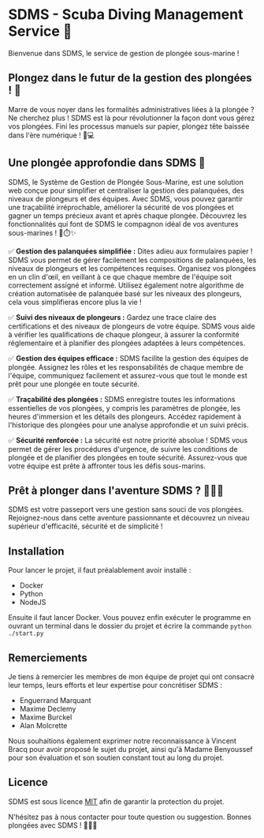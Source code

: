 # SDMS - Scuba Diving Management Service 🤿

Bienvenue dans SDMS, le service de gestion de plongée sous-marine ! 

## Plongez dans le futur de la gestion des plongées ! 🚀

Marre de vous noyer dans les formalités administratives liées à la plongée ? Ne cherchez plus ! SDMS est là pour révolutionner la façon dont vous gérez vos plongées. Fini les processus manuels sur papier, plongez tête baissée dans l'ère numérique ! 📝💻

## Une plongée approfondie dans SDMS 🌊

SDMS, le Système de Gestion de Plongée Sous-Marine, est une solution web conçue pour simplifier et centraliser la gestion des palanquées, des niveaux de plongeurs et des équipes. Avec SDMS, vous pouvez garantir une traçabilité irréprochable, améliorer la sécurité de vos plongées et gagner un temps précieux avant et après chaque plongée. Découvrez les fonctionnalités qui font de SDMS le compagnon idéal de vos aventures sous-marines ! 🤿⏱️✨

✅ **Gestion des palanquées simplifiée :** Dites adieu aux formulaires papier ! SDMS vous permet de gérer facilement les compositions de palanquées, les niveaux de plongeurs et les compétences requises. Organisez vos plongées en un clin d'œil, en veillant à ce que chaque membre de l'équipe soit correctement assigné et informé. Utilisez également notre algorithme de création automatisée de palanquée basé sur les niveaux des plongeurs, cela vous simplifieras encore plus la vie !

✅ **Suivi des niveaux de plongeurs :** Gardez une trace claire des certifications et des niveaux de plongeurs de votre équipe. SDMS vous aide à vérifier les qualifications de chaque plongeur, à assurer la conformité réglementaire et à planifier des plongées adaptées à leurs compétences.

✅ **Gestion des équipes efficace :** SDMS facilite la gestion des équipes de plongée. Assignez les rôles et les responsabilités de chaque membre de l'équipe, communiquez facilement et assurez-vous que tout le monde est prêt pour une plongée en toute sécurité.

✅ **Traçabilité des plongées :** SDMS enregistre toutes les informations essentielles de vos plongées, y compris les paramètres de plongée, les heures d'immersion et les détails des plongeurs. Accédez rapidement à l'historique des plongées pour une analyse approfondie et un suivi précis.

✅ **Sécurité renforcée :** La sécurité est notre priorité absolue ! SDMS vous permet de gérer les procédures d'urgence, de suivre les conditions de plongée et de planifier des plongées en toute sécurité. Assurez-vous que votre équipe est prête à affronter tous les défis sous-marins.

## Prêt à plonger dans l'aventure SDMS ? 🏊‍♀️💦

SDMS est votre passeport vers une gestion sans souci de vos plongées. Rejoignez-nous dans cette aventure passionnante et découvrez un niveau supérieur d'efficacité, sécurité et de simplicité !

## Installation

Pour lancer le projet, il faut préalablement avoir installé :
 - Docker
 - Python
 - NodeJS

Ensuite il faut lancer Docker.
Vous pouvez enfin exécuter le programme en ouvrant un terminal dans le dossier du projet et écrire la commande ```python ./start.py```

## Remerciements

Je tiens à remercier les membres de mon équipe de projet qui ont consacré leur temps, leurs efforts et leur expertise pour concrétiser SDMS :

- Enguerrand Marquant
- Maxime Declemy
- Maxime Burckel
- Alan Molcrette

Nous souhaitions également exprimer notre reconnaissance à Vincent Bracq pour avoir proposé le sujet du projet, ainsi qu'à Madame Benyoussef pour son évaluation et son soutien constant tout au long du projet.

## Licence

SDMS est sous licence [MIT](https://opensource.org/licenses/MIT) afin de garantir la protection du projet.

N'hésitez pas à nous contacter pour toute question ou suggestion. Bonnes plongées avec SDMS ! 🐠🌊🤿
